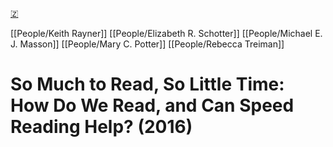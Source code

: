 [🇿](zotero://select/library/items/NCKHPL2G)

[[People/Keith Rayner]] [[People/Elizabeth R. Schotter]] [[People/Michael E. J. Masson]] [[People/Mary C. Potter]] [[People/Rebecca Treiman]] 
# So Much to Read, So Little Time: How Do We Read, and Can Speed Reading Help? (2016)

